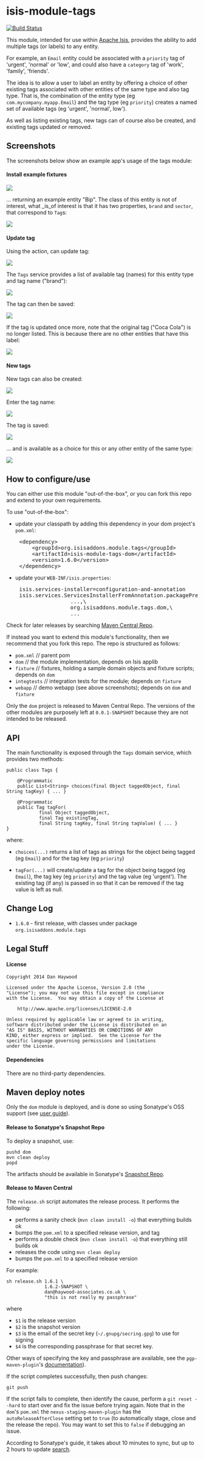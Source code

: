 # isis-module-tags #

[![Build Status](https://travis-ci.org/isisaddons/isis-module-tags.png?branch=master)](https://travis-ci.org/isisaddons/isis-module-tags)

This module, intended for use within [Apache Isis](http://isis.apache.org), provides the ability to add multiple tags
(or labels) to any entity.

For example, an `Email` entity could be associated with a `priority` tag of 'urgent', 'normal' or 'low', and could also
have a `category` tag of 'work', 'family', 'friends'.

The idea is to allow a user to label an entity by offering a choice of other existing tags associated with other 
entities of the same type and also tag type.   That is, the combination of the entity type (eg `com.mycompany.myapp.Email`) and the tag type 
(eg `priority`) creates a named set of available tags (eg 'urgent', 'normal', low').

As well as listing existing tags, new tags can of course also be created, and existing tags updated or removed.  


## Screenshots ##

The screenshots below show an example app's usage of the tags module:

#### Install example fixtures ####

![](https://raw.github.com/isisaddons/isis-module-tags/master/images/010-install-fixtures.png)

... returning an example entity "Bip".  The class of this entity is not of interest, what _is_of interest is that it
has two properties, `brand` and `sector`, that correspond to `Tag`s:

![](https://raw.github.com/isisaddons/isis-module-tags/master/images/020-example-entity-with-two-tag-categories.png)

#### Update tag ####

Using the action, can update tag:

![](https://raw.github.com/isisaddons/isis-module-tags/master/images/030-update-brand-tag.png)

The `Tags` service provides a list of available tag (names) for this entity type and tag name ("brand"):

![](https://raw.github.com/isisaddons/isis-module-tags/master/images/040-available-tags-for-brand.png)

The tag can then be saved:

![](https://raw.github.com/isisaddons/isis-module-tags/master/images/050-updated-brand.png)

If the tag is updated once more, note that the original tag ("Coca Cola") is no longer listed.  This is because there
are no other entities that have this label:

![](https://raw.github.com/isisaddons/isis-module-tags/master/images/060-previous-brand-removed.png)

#### New tags ####

New tags can also be created:

![](https://raw.github.com/isisaddons/isis-module-tags/master/images/070-new-brand.png)

Enter the tag name:

![](https://raw.github.com/isisaddons/isis-module-tags/master/images/080-new-brand-specified.png)

The tag is saved:

![](https://raw.github.com/isisaddons/isis-module-tags/master/images/090-new-brand-saved.png)

... and is available as a choice for this or any other entity of the same type:

![](https://raw.github.com/isisaddons/isis-module-tags/master/images/100-new-brand-available-as-choice.png)


## How to configure/use ##

You can either use this module "out-of-the-box", or you can fork this repo and extend to your own requirements. 

To use "out-of-the-box":

* update your classpath by adding this dependency in your dom project's `pom.xml`:

<pre>
    &lt;dependency&gt;
        &lt;groupId&gt;org.isisaddons.module.tags&lt;/groupId&gt;
        &lt;artifactId&gt;isis-module-tags-dom&lt;/artifactId&gt;
        &lt;version&gt;1.6.0&lt;/version&gt;
    &lt;/dependency&gt;
</pre>

* update your `WEB-INF/isis.properties`:

<pre>
    isis.services-installer=configuration-and-annotation
    isis.services.ServicesInstallerFromAnnotation.packagePrefix=
                    ...,\
                    org.isisaddons.module.tags.dom,\
                    ...
</pre>


Check for later releases by searching [Maven Central Repo](http://search.maven.org/#search|ga|1|isis-module-tags-dom).

If instead you want to extend this module's functionality, then we recommend that you fork this repo.  The repo is 
structured as follows:

* `pom.xml`    // parent pom
* `dom`        // the module implementation, depends on Isis applib
* `fixture`    // fixtures, holding a sample domain objects and fixture scripts; depends on `dom`
* `integtests` // integration tests for the module; depends on `fixture`
* `webapp`     // demo webapp (see above screenshots); depends on `dom` and `fixture`

Only the `dom` project is released to Maven Central Repo.  The versions of the other modules are purposely left at 
`0.0.1-SNAPSHOT` because they are not intended to be released.
    

## API ##

The main functionality is exposed through the `Tags` domain service, which provides two methods:

    public class Tags {
    
        @Programmatic
        public List<String> choices(final Object taggedObject, final String tagKey) { ... }

        @Programmatic
        public Tag tagFor(
                final Object taggedObject,
                final Tag existingTag, 
                final String tagKey, final String tagValue) { ... }
    }

where:

* `choices(...)` returns a list of tags as strings for the object being tagged (eg `Email`) and for the tag key 
   (eg `priority`)

* `tagFor(...)` will create/update a tag for the object being tagged (eg `Email`), the tag key (eg `priority`)
   and the tag value (eg 'urgent').  The existing tag (if any) is passed in so that it can be removed if the tag value 
   is left as null. 
   
   
## Change Log ##

* `1.6.0` - first release, with classes under package `org.isisaddons.module.tags`

   
## Legal Stuff ##
 
#### License ####

    Copyright 2014 Dan Haywood

    Licensed under the Apache License, Version 2.0 (the
    "License"); you may not use this file except in compliance
    with the License.  You may obtain a copy of the License at

        http://www.apache.org/licenses/LICENSE-2.0

    Unless required by applicable law or agreed to in writing,
    software distributed under the License is distributed on an
    "AS IS" BASIS, WITHOUT WARRANTIES OR CONDITIONS OF ANY
    KIND, either express or implied.  See the License for the
    specific language governing permissions and limitations
    under the License.


#### Dependencies ####

There are no third-party dependencies.


##  Maven deploy notes

Only the `dom` module is deployed, and is done so using Sonatype's OSS support (see 
[user guide](http://central.sonatype.org/pages/apache-maven.html)).

#### Release to Sonatype's Snapshot Repo ####

To deploy a snapshot, use:

    pushd dom
    mvn clean deploy
    popd

The artifacts should be available in Sonatype's 
[Snapshot Repo](https://oss.sonatype.org/content/repositories/snapshots).

#### Release to Maven Central ####

The `release.sh` script automates the release process.  It performs the following:

* performs a sanity check (`mvn clean install -o`) that everything builds ok
* bumps the `pom.xml` to a specified release version, and tag
* performs a double check (`mvn clean install -o`) that everything still builds ok
* releases the code using `mvn clean deploy`
* bumps the `pom.xml` to a specified release version

For example:

    sh release.sh 1.6.1 \
                  1.6.2-SNAPSHOT \
                  dan@haywood-associates.co.uk \
                  "this is not really my passphrase"
    
where
* `$1` is the release version
* `$2` is the snapshot version
* `$3` is the email of the secret key (`~/.gnupg/secring.gpg`) to use for signing
* `$4` is the corresponding passphrase for that secret key.

Other ways of specifying the key and passphrase are available, see the `pgp-maven-plugin`'s 
[documentation](http://kohsuke.org/pgp-maven-plugin/secretkey.html)).

If the script completes successfully, then push changes:

    git push

If the script fails to complete, then identify the cause, perform a `git reset --hard` to start over and fix the issue
before trying again.  Note that in the `dom`'s `pom.xml` the `nexus-staging-maven-plugin` has the 
`autoReleaseAfterClose` setting set to `true` (to automatically stage, close and the release the repo).  You may want
to set this to `false` if debugging an issue.
 
According to Sonatype's guide, it takes about 10 minutes to sync, but up to 2 hours to update [search](http://search.maven.org).
